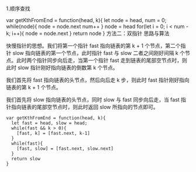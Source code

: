 
1.顺序查找

<!-- 时间复杂度：O(n)，其中 n 为链表的长度。需要两次遍历。

空间复杂度：O(1)。 -->
var getKthFromEnd = function(head, k){
  let node = head, num = 0;
  while(node){
    node = node.next
    num++
  }
  node = head
  for(let i = 0; i < num - k; i++){
    node = node.next
  }
  return node
}
方法二：双指针
思路与算法

快慢指针的思想。我们将第一个指针 fast 指向链表的第 k + 1  个节点，第二个指针 slow 指向链表的第一个节点，此时指针 fast 与 slow 二者之间刚好间隔  k  个节点。此时两个指针同步向后走，当第一个指针 fast 走到链表的尾部空节点时，则此时 slow 指针刚好指向链表的倒数第 k 个节点。

我们首先将 fast 指向链表的头节点，然后向后走  k  步，则此时 fast 指针刚好指向链表的第 k + 1  个节点。

我们首先将 slow 指向链表的头节点，同时 slow 与 fast 同步向后走，当 fast 指针指向链表的尾部空节点时，则此时返回 slow 所指向的节点即可。

<!-- 时间复杂度：O(n) ，其中 n 为链表的长度。我们使用快慢指针，只需要一次遍历即可，复杂度为 O(n) 。

空间复杂度：O(1)。 -->
```
var getKthFromEnd = function(head, k){
  let fast = head, slow = head;
  while(fast && k > 0){
    [fast, k] = [fast.next, k-1]
  }
  while(fast){
    [fast, slow] = [fast.next, slow.next]
  }
  return slow
}
```